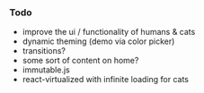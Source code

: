 ### Todo

* improve the ui / functionality of humans & cats
* dynamic theming (demo via color picker)
* transitions?
* some sort of content on home?
* immutable.js
* react-virtualized with infinite loading for cats
